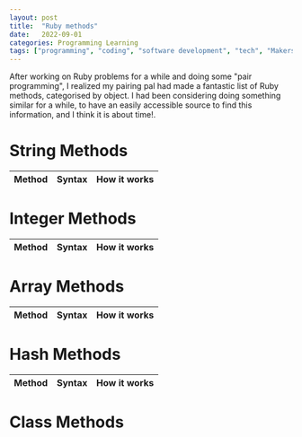 ```yaml
---
layout: post
title:  "Ruby methods"
date:   2022-09-01
categories: Programming Learning
tags: ["programming", "coding", "software development", "tech", "Makers Academy"]
---
```


After working on Ruby problems for a while and doing some "pair programming", I realized my pairing pal had made a fantastic list of Ruby methods, categorised by object. I had been considering doing something similar for a while, to have an easily accessible source to find this information, and I think it is about time!.

# String Methods
|Method| Syntax | How it works |
|-----|------|-------|


# Integer Methods

|Method| Syntax | How it works |
|-----|------|-------|

# Array Methods

|Method| Syntax | How it works |
|-----|------|-------|

# Hash Methods

|Method| Syntax | How it works |
|-----|------|-------|

# Class Methods



